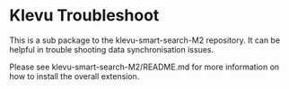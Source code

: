 # Klevu Troubleshoot

This is a sub package to the klevu-smart-search-M2 repository.
It can be helpful in trouble shooting data synchronisation issues.

Please see klevu-smart-search-M2/README.md
for more information on how to install the overall extension.
